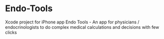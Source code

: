 Endo-Tools
==========

Xcode project for iPhone app Endo Tools - An app for physicians / endocrinologists to do complex medical calculations and decisions with few clicks

